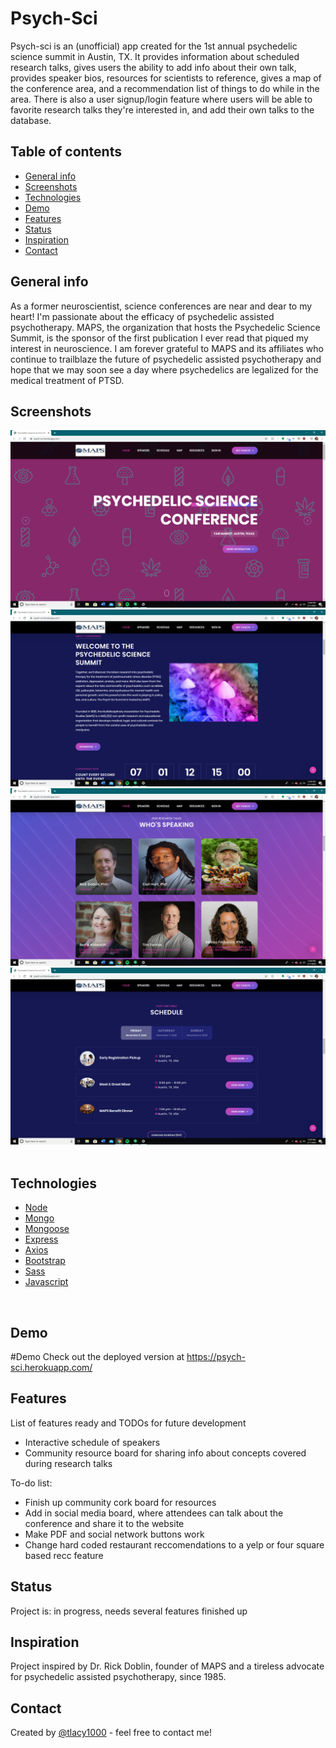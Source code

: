 # Psych-Sci
Psych-sci is an (unofficial) app created for the 1st annual psychedelic science summit in Austin, TX. It provides information about scheduled research talks, gives users the ability to add info about their own talk, provides speaker bios, resources for scientists to reference, gives a map of the conference area, and a recommendation list of things to do while in the area. There is also a user signup/login feature where users will be able to favorite research talks they're interested in, and add their own talks to the database.
​
## Table of contents
* [General info](#general-info)
* [Screenshots](#screenshots)
* [Technologies](#technologies)
* [Demo](#demo)
* [Features](#features)
* [Status](#status)
* [Inspiration](#inspiration)
* [Contact](#contact)
​
## General info
As a former neuroscientist, science conferences are near and dear to my heart! I'm passionate about the efficacy of psychedelic assisted psychotherapy. MAPS, the organization that hosts the Psychedelic Science Summit, is the sponsor of the first publication I ever read that piqued my interest in neuroscience. I am forever grateful to MAPS and its affiliates who continue to trailblaze the future of psychedelic assisted psychotherapy and hope that we may soon see a day where psychedelics are legalized for the medical treatment of PTSD.
​
## Screenshots
![Home screenshot](./img/screens/home.png)
![Home screenshot](./img/screens/intro.png)
![Home screenshot](./img/screens/speakers.png)
![Home screenshot](./img/screens/schedule.png)
​
## Technologies
* [Node](https://nodejs.org) 
* [Mongo](https://www.mongodb.com/) 
* [Mongoose](https://mongoosejs.com/)
* [Express](https://expressjs.com/) 
* [Axios](https://www.npmjs.com/package/axios) 
* [Bootstrap](https://www.mongodb.com/)  
* [Sass](https://sass-lang.com/)
* [Javascript](https://www.javascript.com/)

​
## Demo


#Demo Check out the deployed version at https://psych-sci.herokuapp.com/
​

## Features
List of features ready and TODOs for future development
* Interactive schedule of speakers
* Community resource board for sharing info about concepts covered during research talks
​

To-do list:
* Finish up community cork board for resources
* Add in social media board, where attendees can talk about the conference and share it to the website
* Make PDF and social network buttons work
* Change hard coded restaurant reccomendations to a yelp or four square based recc feature
​
## Status
Project is: in progress, needs several features finished up
​
## Inspiration
Project inspired by Dr. Rick Doblin, founder of MAPS and a tireless advocate for psychedelic assisted psychotherapy, since 1985.
​
## Contact
Created by [@tlacy1000](https://www.lacytammy.com/) - feel free to contact me!
